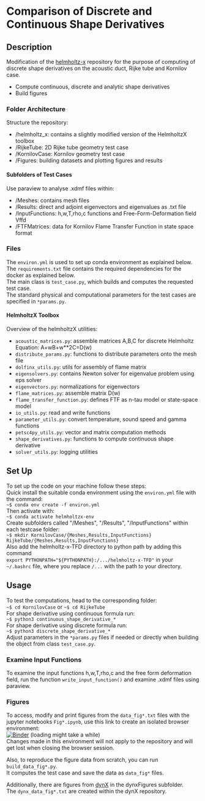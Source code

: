 # Comparison of Discrete and Continuous Shape Derivatives

## Description
Modification of the [helmholtz-x](https://github.com/ekremekc/helmholtz-x/tree/main) repository for the purpose of computing of discrete shape derivatives on the acoustic duct, Rijke tube and Kornilov case.  
- Compute continuous, discrete and analytic shape derivatives
- Build figures
### Folder Architecture
Structure the repository:  
- /helmholtz_x: contains a slightly modified version of the HelmholtzX toolbox
- /RijkeTube: 2D Rijke tube geometry test case
- /KornilovCase: Kornilov geometry test case
- /Figures: building datasets and plotting figures and results
#### Subfolders of Test Cases
Use paraview to analyse .xdmf files within:
- /Meshes: contains mesh files
- /Results: direct and adjoint eigenvectors and eigenvalues as .txt file
- /InputFunctions: h,w,T,rho,c functions and Free-Form-Deformation field Vffd
- /FTFMatrices: data for Kornilov Flame Transfer Function in state space format
### Files
The `environ.yml` is used to set up conda environment as explained below.  
The `requirements.txt` file contains the required dependencies for the docker as explained below.  
The main class is `test_case.py`, which builds and computes the requested test case.  
The standard physical and computational parameters for the test cases are specified in `*params.py`.  
#### HelmholtzX Toolbox
Overview of the helmholtzX utilities:
- `acoustic_matrices.py`: assemble matrices A,B,C for discrete Helmholtz Equation: A+wB+w**2C=D(w)
- `distribute_params.py`: functions to distribute parameters onto the mesh file
- `dolfinx_utils.py`: utils for assembly of flame matrix
- `eigensolvers.py`: contains Newton solver for eigenvalue problem using eps solver
- `eigenvectors.py`: normalizations for eigenvectors
- `flame_matrices.py`: assemble matrix D(w)
- `flame_transfer_function.py`: defines FTF as n-tau model or state-space model
- `io_utils.py`: read and write functions
- `parameter_utils.py`: convert temperature, sound speed and gamma functions
- `petsc4py_utils.py`: vector and matrix computation methods
- `shape_derivatives.py`: functions to compute continuous shape derivative
- `solver_utils.py`: logging utilities


## Set Up
To set up the code on your machine follow these steps:  
Quick install the suitable conda environment using the `environ.yml` file with the command:  
`~$ conda env create -f environ.yml`  
Then activate with:  
`~$ conda activate helmholtzx-env`  
Create subfolders called "/Meshes", "/Results", "/InputFunctions" within each testcase folder:  
`~$ mkdir KornilovCase/{Meshes,Results,InputFunctions} RijkeTube/{Meshes,Results,InputFunctions}`  
Also add the helmholtz-x-TFD directory to python path by adding this command  
`export PYTHONPATH="${PYTHONPATH}:/.../helmholtz-x-TFD"`
in your `~/.bashrc` file, where you replace `/...` with the path to your directory.


## Usage
To test the computations, head to the corresponding folder:  
`~$ cd KornilovCase` or `~$ cd RijkeTube`  
For shape derivative using continuous formula run:  
`~$ python3 continuous_shape_derivative_*`  
For shape derivative using discrete formula run:  
`~$ python3 discrete_shape_derivative_*`  
Adjust parameters in the `*params.py` files if needed or directly when building the object from class `test_case.py`.  
### Examine Input Functions
To examine the input functions h,w,T,rho,c and the free form deformation field, run the function `write_input_function()` and examine .xdmf files using paraview.  
### Figures
To access, modify and print figures from the `data_fig*.txt` files with the jupyter notebooks `Fig*.ipynb`, use this link to create an isolated browser environment:  
[![Binder](https://mybinder.org/badge_logo.svg)](https://mybinder.org/v2/gh/kspc0/helmholtz-x-TFD/HEAD)
 (loading might take a while)  
Changes made in this environment will not apply to the repository and will get lost when closing the browser session.  

Also, to reproduce the figure data from scratch, you can run `build_data_fig*.py`.  
It computes the test case and save the data as `data_fig*` files.  

Additionally, there are figures from [dynX](https://gitlab.lrz.de/00000000014B16FF/dynx) in the dynxFigures subfolder.  
The `dynx_data_fig*.txt` are created within the dynX repository.